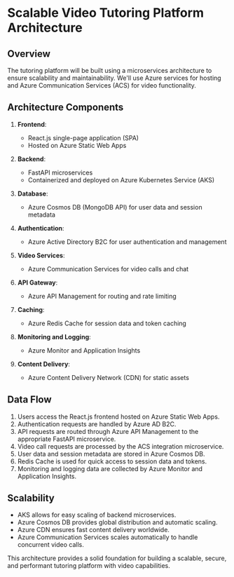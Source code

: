 # Scalable Video Tutoring Platform Architecture

## Overview

The tutoring platform will be built using a microservices architecture to ensure scalability and maintainability. We'll use Azure services for hosting and Azure Communication Services (ACS) for video functionality.

## Architecture Components

1. **Frontend**:
   - React.js single-page application (SPA)
   - Hosted on Azure Static Web Apps

2. **Backend**:
   - FastAPI microservices
   - Containerized and deployed on Azure Kubernetes Service (AKS)

3. **Database**:
   - Azure Cosmos DB (MongoDB API) for user data and session metadata

4. **Authentication**:
   - Azure Active Directory B2C for user authentication and management

5. **Video Services**:
   - Azure Communication Services for video calls and chat

6. **API Gateway**:
   - Azure API Management for routing and rate limiting

7. **Caching**:
   - Azure Redis Cache for session data and token caching

8. **Monitoring and Logging**:
   - Azure Monitor and Application Insights

9. **Content Delivery**:
   - Azure Content Delivery Network (CDN) for static assets

## Data Flow

1. Users access the React.js frontend hosted on Azure Static Web Apps.
2. Authentication requests are handled by Azure AD B2C.
3. API requests are routed through Azure API Management to the appropriate FastAPI microservice.
4. Video call requests are processed by the ACS integration microservice.
5. User data and session metadata are stored in Azure Cosmos DB.
6. Redis Cache is used for quick access to session data and tokens.
7. Monitoring and logging data are collected by Azure Monitor and Application Insights.

## Scalability

- AKS allows for easy scaling of backend microservices.
- Azure Cosmos DB provides global distribution and automatic scaling.
- Azure CDN ensures fast content delivery worldwide.
- Azure Communication Services scales automatically to handle concurrent video calls.

This architecture provides a solid foundation for building a scalable, secure, and performant tutoring platform with video capabilities.